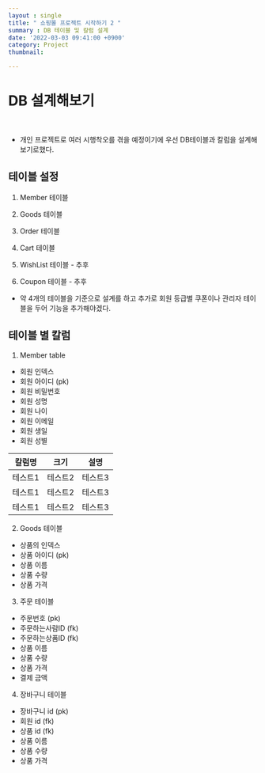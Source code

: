 ```yaml
---
layout : single
title: " 쇼핑몰 프로젝트 시작하기 2 "
summary : DB 테이블 및 칼럼 설계
date: '2022-03-03 09:41:00 +0900'
category: Project
thumbnail: 

---
```


# DB 설계해보기

<BR>

- 개인 프로젝트로 여러 시행착오를 겪을 예정이기에 우선 DB테이블과 칼럼을 설계해보기로했다.

## 테이블 설정 

1) Member 테이블

2) Goods 테이블

3) Order 테이블

4) Cart 테이블

5) WishList 테이블 - 추후

6) Coupon 테이블 - 추후

- 약 4개의 테이블을 기준으로 설계를 하고 추가로 회원 등급별 쿠폰이나 관리자 테이블을 두어 기능을 추가해야겠다. 

## 테이블 별 칼럼 

1) Member table
- 회원 인덱스
- 회원 아이디 (pk)
- 회원 비밀번호
- 회원 성명
- 회원 나이
- 회원 이메일
- 회원 생일
- 회원 성별

|칼럼명|크기|설명|
|------|---|---|
|테스트1|테스트2|테스트3|
|테스트1|테스트2|테스트3|
|테스트1|테스트2|테스트3|



2) Goods 테이블
- 상품의 인덱스
- 상품 아이디 (pk)
- 상품 이름
- 상품 수량
- 상품 가격


3) 주문 테이블
- 주문번호 (pk)
- 주문하는사람ID (fk)
- 주문하는상품ID (fk)
- 상품 이름
- 상품 수량
- 상품 가격
- 결제 금액

4) 장바구니 테이블
- 장바구니 id (pk)
- 회원 id (fk)
- 상품 id (fk) 
- 상품 이름
- 상품 수량 
- 상품 가격

